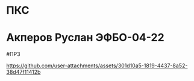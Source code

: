 # ПКС

# Акперов Руслан ЭФБО-04-22

#ПР3


https://github.com/user-attachments/assets/301d10a5-1819-4437-8a52-38d47f11412b


